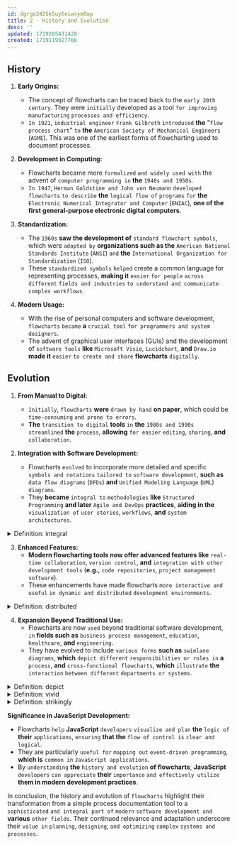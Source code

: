 ```yaml
---
id: dgrgo2425k5uy6eiwsym0wp
title: 2 - History and Evolution
desc: ''
updated: 1719205431428
created: 1719119927766
---
```


## History
1. **Early Origins:**
   - The concept of flowcharts can be traced back to the `early 20th century`. They were `initially` developed as a tool `for improving` `manufacturing` `processes and efficiency`.
   - `In 1921`, `industrial engineer` `Frank Gilbreth` `introduced` **the** "`flow process chart`" `to` **the** `American Society of Mechanical Engineers` (`ASME`). This was one of the earliest forms of flowcharting used to document processes.

2. **Development in Computing:**
   - Flowcharts became more `formalized` `and widely used with` the advent of `computer programming in` **the** `1940s and 1950s`.
   - `In 1947`, `Herman Goldstine and John von Neumann` `developed flowcharts` `to describe` **the** `logical flow of` `programs` `for` **the** `Electronic Numerical Integrator and Computer` (`ENIAC`), **one of the first general-purpose electronic digital computers**.

3. **Standardization:**
   - The `1960s` **saw the development of** `standard flowchart symbols`, which were `adopted by` **organizations such as the** `American National Standards Institute` (`ANSI`) `and` **the** `International Organization for Standardization` (`ISO`).
   - These `standardized symbols` `helped` create a common language for representing processes, **making it** `easier` `for people` `across different` `fields and industries` `to understand and communicate` `complex workflows`.

4. **Modern Usage:**
   - With the rise of personal computers and software development, `flowcharts` `became` **a** `crucial tool` `for programmers and system designers`.
   - The advent of graphical user interfaces (GUIs) and the development of `software tools` **like** `Microsoft Visio`, `Lucidchart`, **and** `Draw.io` **made it** `easier` `to create and share` **flowcharts** `digitally`.


## Evolution
1. **From Manual to Digital:**
   - `Initially`, `flowcharts` **were** `drawn by hand` **on paper**, which could be `time-consuming` `and prone to errors`.
   - **The** `transition to digital` **tools** `in` **the** `1980s and 1990s` `streamlined` **the** `process`, **allowing** `for easier` `editing`, `sharing`, **and** `collaboration`.

2. **Integration with Software Development:**
   - Flowcharts `evolved` to incorporate more detailed and specific `symbols and notations` `tailored to` `software development`, **such as** `data flow diagrams` (`DFDs`) **and** `Unified Modeling Language` (`UML`) `diagrams`.
   - They **became** `integral to` `methodologies` **like** `Structured Programming` **and later** `Agile and DevOps` **practices**, **aiding in the** `visualization of` `user stories`, `workflows`, **and** `system architectures`.



<!-- start of 'integral' section -->
<details>
   <summary>Definition: integral</summary>

#
In this context, "integral" **means** `essential or necessary`.

---
</details>
<!-- end of 'integral' section -->



3. **Enhanced Features:**
   - **Modern flowcharting tools now offer advanced features like** `real-time collaboration`, `version control`, **and** `integration with other development tools` (**e.g.**, `code repositories`, `project management software`).
   - These enhancements have made flowcharts `more interactive and useful` `in dynamic and distributed` `development environments`.



<!-- start of 'distributed' section -->
<details>
   <summary>Definition: distributed</summary>

#
"Distributed" **refers to** `something` **that is** `spread out` `or allocated across` `multiple locations` `or among` `various` `people or things`. In a **technical context**, it **often describes** `systems`, `processes`, `or resources` **that are** `not centralized in` **a** `single location` `but are` **instead** `dispersed across` `multiple` `nodes or locations`, `working together` `to achieve` **a common** `goal`. For **example**, a **distributed computing system uses multiple computers to work on different parts of a task simultaneously**.

---
</details>
<!-- end of 'distributed' section -->



4. **Expansion Beyond Traditional Use:**
   - Flowcharts are now `used` beyond traditional software development, `in` **fields such as** `business process management`, `education`, `healthcare`, **and** `engineering`.
   - They have evolved to include `various forms` **such as** `swimlane diagrams`, **which** `depict different` `responsibilities or roles in` **a** `process`, **and** `cross-functional flowcharts`, **which** `illustrate` **the** `interaction` `between different` `departments or systems`.



<!-- start of 'depict' section -->
<details>
   <summary>Definition: depict</summary>

#
"Depict" **means** `to represent or show` `something`, **typically through a** `drawing`, `painting`, `photograph`, `or other` `visual` `art form`. It **can also mean** `to describe` `something` `in words` `to create` **a** `vivid picture in` **the** `reader's mind`.

---
</details>
<!-- end of 'depict' section -->



<!-- start of 'vivid' section -->
<details>
   <summary>Definition: vivid</summary>

#
"Vivid" **means** `producing` `clear`, `powerful`, **and** `detailed images in` **the** `mind`. It **can refer to** `something` **that is** `bright and intense in` `color`, **or to** `descriptions and memories` **that are** `strikingly clear` **and** `lifelike`.

---
</details>
<!-- end of 'vivid' section -->



<!-- start of 'strikingly' section -->
<details>
   <summary>Definition: strikingly</summary>

#
"Strikingly" **means** `in a way` `that attracts` `attention` **due to** `being unusual`, `impressive`, `or noticeable`. It `describes something` `that stands out` `prominently` **and** `makes` **a** `strong impression`.

---
</details>
<!-- end of 'strikingly' section -->



**Significance in JavaScript Development:**
- Flowcharts `help` **JavaScript** `developers` `visualize and plan` **the** `logic of` **their** `applications`, `ensuring` **that the** `flow of control is` `clear and logical`.
- They are particularly `useful for` `mapping out` `event-driven programming`, **which is** `common in` `JavaScript applications`.
- By `understanding` **the** `history and evolution` **of flowcharts**, **JavaScript** `developers` `can appreciate` **their** `importance` `and effectively utilize` **them in modern development practices**.

In conclusion, the history and evolution of `flowcharts` highlight their transformation from a simple process documentation tool to a `sophisticated` `and integral part of` `modern` `software development and` **various** `other fields`. Their continued relevance and adaptation underscore their `value in` `planning`, `designing`, `and optimizing` `complex` `systems and processes`.
